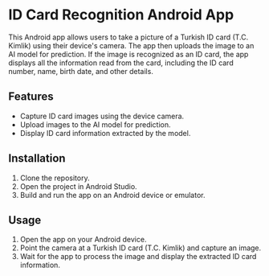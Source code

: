 # ID Card Recognition Android App

This Android app allows users to take a picture of a Turkish ID card (T.C. Kimlik) using their device's camera. The app then uploads the image to an AI model for prediction. If the image is recognized as an ID card, the app displays all the information read from the card, including the ID card number, name, birth date, and other details.

## Features

- Capture ID card images using the device camera.
- Upload images to the AI model for prediction.
- Display ID card information extracted by the model.

## Installation

1. Clone the repository.
2. Open the project in Android Studio.
3. Build and run the app on an Android device or emulator.

## Usage

1. Open the app on your Android device.
2. Point the camera at a Turkish ID card (T.C. Kimlik) and capture an image.
3. Wait for the app to process the image and display the extracted ID card information.


